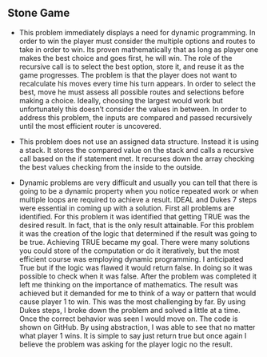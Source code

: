 ## Stone Game

* This problem immediately displays a need for dynamic programming. In order to win the player must consider the 
multiple options and routes to take in order to win. Its proven mathematically that as long as player one makes the 
best choice and goes first, he will win. The role of the recursive call is to select the best option, store it, and 
reuse it as the game progresses. The problem is that the player does not want to recalculate his moves every time his 
turn appears. In order to select the best, move he must assess all possible routes and selections before making a choice. 
Ideally, choosing the largest would work but unfortunately this doesn’t consider the values in between. In order to address 
this problem, the inputs are compared and passed recursively until the most efficient router is uncovered.

* This problem does not use an assigned data structure. Instead it is using a stack. It stores the compared value 
on the stack and calls a recursive call based on the if statement met. It recurses down the array checking the best 
values checking from the inside to the outside.

* Dynamic problems are very difficult and usually you can tell that there is going to be a dynamic property when you notice repeated work or when multiple loops are required to achieve a result. IDEAL and Dukes 7 steps were essential in coming up with a solution. First all problems are identified. For this problem it was identified that getting TRUE was the desired result. In fact, that is the only result attainable. For this problem it was the creation of the logic that determined if the result was going to be true. Achieving TRUE became my goal. There were many solutions you could store of the computation or do it iteratively, but the most efficient course was employing dynamic programming. I anticipated True but if the logic was flawed it would return false. In doing so it was possible to check when it was false. After the problem was completed it left me thinking on the importance of mathematics. The result was achieved but it demanded for me to think of a way or pattern that would cause player 1 to win. This was the most challenging by far. By using Dukes steps, I broke down the problem and solved a little at a time. Once the correct behavior was seen I would move on. The code is shown on GitHub. By using abstraction, I was able to see that no matter what player 1 wins. It is simple to say just return true but once again I believe the problem was asking for the player logic no the result.
